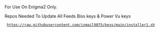 For Use On Enigma2 Only.

Repos Needed To Update All Feeds Biss keys & Power Vu keys

<code> https://raw.githubusercontent.com/ismail9875/keys/main/installer1.sh </code>
